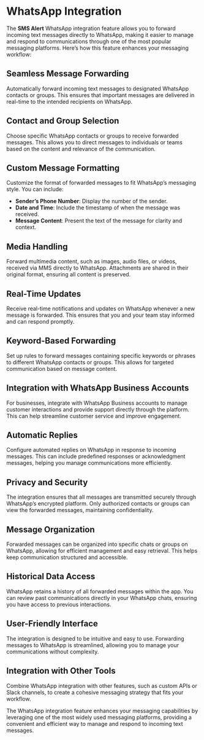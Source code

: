 # WhatsApp Integration

The **SMS Alert** WhatsApp integration feature allows you to forward incoming text messages directly to WhatsApp, making it easier to manage and respond to communications through one of the most popular messaging platforms. Here’s how this feature enhances your messaging workflow:

## Seamless Message Forwarding
Automatically forward incoming text messages to designated WhatsApp contacts or groups. This ensures that important messages are delivered in real-time to the intended recipients on WhatsApp.

## Contact and Group Selection
Choose specific WhatsApp contacts or groups to receive forwarded messages. This allows you to direct messages to individuals or teams based on the content and relevance of the communication.

## Custom Message Formatting
Customize the format of forwarded messages to fit WhatsApp’s messaging style. You can include:
- **Sender’s Phone Number**: Display the number of the sender.
- **Date and Time**: Include the timestamp of when the message was received.
- **Message Content**: Present the text of the message for clarity and context.

## Media Handling
Forward multimedia content, such as images, audio files, or videos, received via MMS directly to WhatsApp. Attachments are shared in their original format, ensuring all content is preserved.

## Real-Time Updates
Receive real-time notifications and updates on WhatsApp whenever a new message is forwarded. This ensures that you and your team stay informed and can respond promptly.

## Keyword-Based Forwarding
Set up rules to forward messages containing specific keywords or phrases to different WhatsApp contacts or groups. This allows for targeted communication based on message content.

## Integration with WhatsApp Business Accounts
For businesses, integrate with WhatsApp Business accounts to manage customer interactions and provide support directly through the platform. This can help streamline customer service and improve engagement.

## Automatic Replies
Configure automated replies on WhatsApp in response to incoming messages. This can include predefined responses or acknowledgment messages, helping you manage communications more efficiently.

## Privacy and Security
The integration ensures that all messages are transmitted securely through WhatsApp’s encrypted platform. Only authorized contacts or groups can view the forwarded messages, maintaining confidentiality.

## Message Organization
Forwarded messages can be organized into specific chats or groups on WhatsApp, allowing for efficient management and easy retrieval. This helps keep communication structured and accessible.

## Historical Data Access
WhatsApp retains a history of all forwarded messages within the app. You can review past communications directly in your WhatsApp chats, ensuring you have access to previous interactions.

## User-Friendly Interface
The integration is designed to be intuitive and easy to use. Forwarding messages to WhatsApp is streamlined, allowing you to manage your communications without complexity.

## Integration with Other Tools
Combine WhatsApp integration with other features, such as custom APIs or Slack channels, to create a cohesive messaging strategy that fits your workflow.

The WhatsApp integration feature enhances your messaging capabilities by leveraging one of the most widely used messaging platforms, providing a convenient and efficient way to manage and respond to incoming text messages.

